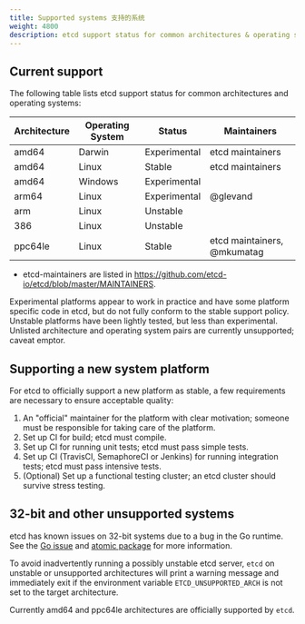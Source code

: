 ```yaml
---
title: Supported systems 支持的系统
weight: 4800
description: etcd support status for common architectures & operating systems
---
```


## Current support

The following table lists etcd support status for common architectures and operating systems:

| Architecture | Operating System | Status       | Maintainers                 |
| ------------ | ---------------- | ------------ | --------------------------- |
| amd64        | Darwin           | Experimental | etcd maintainers            |
| amd64        | Linux            | Stable       | etcd maintainers            |
| amd64        | Windows          | Experimental |                             |
| arm64        | Linux            | Experimental | @glevand                    |
| arm          | Linux            | Unstable     |                             |
| 386          | Linux            | Unstable     |                             |
| ppc64le      | Linux            | Stable       | etcd maintainers, @mkumatag |

* etcd-maintainers are listed in https://github.com/etcd-io/etcd/blob/master/MAINTAINERS.

Experimental platforms appear to work in practice and have some platform specific code in etcd, but do not fully conform to the stable support policy. Unstable platforms have been lightly tested, but less than experimental. Unlisted architecture and operating system pairs are currently unsupported; caveat emptor.

## Supporting a new system platform

For etcd to officially support a new platform as stable, a few requirements are necessary to ensure acceptable quality:

1. An "official" maintainer for the platform with clear motivation; someone must be responsible for taking care of the platform.
2. Set up CI for build; etcd must compile.
3. Set up CI for running unit tests; etcd must pass simple tests.
4. Set up CI (TravisCI, SemaphoreCI or Jenkins) for running integration tests; etcd must pass intensive tests.
5. (Optional) Set up a functional testing cluster; an etcd cluster should survive stress testing.

## 32-bit and other unsupported systems

etcd has known issues on 32-bit systems due to a bug in the Go runtime. See the [Go issue][go-issue] and [atomic package][go-atomic] for more information.

To avoid inadvertently running a possibly unstable etcd server, `etcd` on unstable or unsupported architectures will print a warning message and immediately exit if the environment variable `ETCD_UNSUPPORTED_ARCH` is not set to the target architecture.

Currently amd64 and ppc64le architectures are officially supported by `etcd`.

[go-atomic]: https://golang.org/pkg/sync/atomic/#pkg-note-BUG
[go-issue]: https://github.com/golang/go/issues/599
